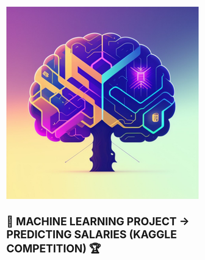 ![Cabecera](https://github.com/Periclates7/Machine_Learning_Project/blob/main/img/brain%20lightning_2.jpg)

# 🌳 MACHINE LEARNING PROJECT -> PREDICTING SALARIES (KAGGLE COMPETITION) 🏆  
